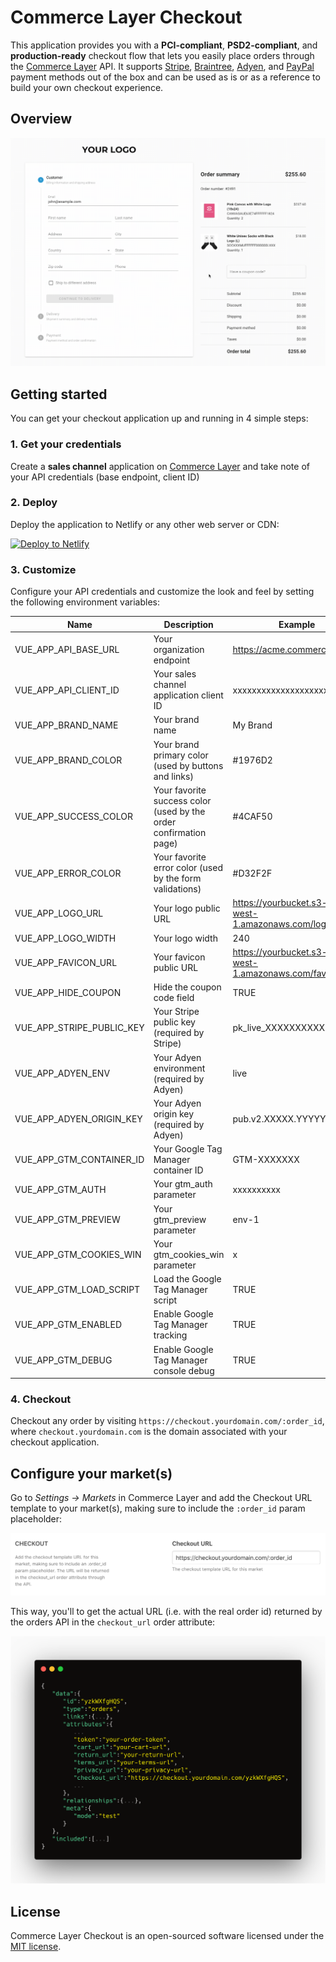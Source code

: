 # Commerce Layer Checkout

This application provides you with a **PCI-compliant**, **PSD2-compliant**, and **production-ready** checkout flow that lets you easily place orders through the [Commerce Layer](https://commercelayer.io/) API. It supports [Stripe](https://stripe.com), [Braintree](https://www.braintreepayments.com), [Adyen](https://www.adyen.com/), and [PayPal](https://www.paypal.com) payment methods out of the box and can be used as is or as a reference to build your own checkout experience.

## Overview

![Demo](docs/demo.gif?raw=true 'Demo')

## Getting started

You can get your checkout application up and running in 4 simple steps:

### 1. Get your credentials

Create a **sales channel** application on [Commerce Layer](https://commercelayer.io) and take note of your API credentials (base endpoint, client ID)

### 2. Deploy

Deploy the application to Netlify or any other web server or CDN:

[![Deploy to Netlify](https://www.netlify.com/img/deploy/button.svg)](https://app.netlify.com/start/deploy?repository=https://github.com/commercelayer/commercelayer-checkout-vue)

### 3. Customize

Configure your API credentials and customize the look and feel by setting the following environment variables:

| Name                      | Description                                                       | Example                                                   |
| ------------------------- | ----------------------------------------------------------------- | --------------------------------------------------------- |
| VUE_APP_API_BASE_URL      | Your organization endpoint                                        | https://acme.commercelayer.io                             |
| VUE_APP_API_CLIENT_ID     | Your sales channel application client ID                          | xxxxxxxxxxxxxxxxxxxx                                      |
| VUE_APP_BRAND_NAME        | Your brand name                                                   | My Brand                                                  |
| VUE_APP_BRAND_COLOR       | Your brand primary color (used by buttons and links)              | #1976D2                                                   |
| VUE_APP_SUCCESS_COLOR     | Your favorite success color (used by the order confirmation page) | #4CAF50                                                   |
| VUE_APP_ERROR_COLOR       | Your favorite error color (used by the form validations)          | #D32F2F                                                   |
| VUE_APP_LOGO_URL          | Your logo public URL                                              | https://yourbucket.s3-eu-west-1.amazonaws.com/logo.png    |
| VUE_APP_LOGO_WIDTH        | Your logo width                                                   | 240                                                       |
| VUE_APP_FAVICON_URL       | Your favicon public URL                                           | https://yourbucket.s3-eu-west-1.amazonaws.com/favicon.ico |
| VUE_APP_HIDE_COUPON       | Hide the coupon code field                                        | TRUE                                                      |
| VUE_APP_STRIPE_PUBLIC_KEY | Your Stripe public key (required by Stripe)                       | pk_live_XXXXXXXXXX                                        |
| VUE_APP_ADYEN_ENV         | Your Adyen environment (required by Adyen)                        | live                                                      |
| VUE_APP_ADYEN_ORIGIN_KEY  | Your Adyen origin key (required by Adyen)                         | pub.v2.XXXXX.YYYYY.ZZZZZ                                  |
| VUE_APP_GTM_CONTAINER_ID  | Your Google Tag Manager container ID                              | GTM-XXXXXXX                                               |
| VUE_APP_GTM_AUTH          | Your gtm_auth parameter                                           | xxxxxxxxxx                                                |
| VUE_APP_GTM_PREVIEW       | Your gtm_preview parameter                                        | env-1                                                     |
| VUE_APP_GTM_COOKIES_WIN   | Your gtm_cookies_win parameter                                    | x                                                         |
| VUE_APP_GTM_LOAD_SCRIPT   | Load the Google Tag Manager script                                | TRUE                                                      |
| VUE_APP_GTM_ENABLED       | Enable Google Tag Manager tracking                                | TRUE                                                      |
| VUE_APP_GTM_DEBUG         | Enable Google Tag Manager console debug                           | TRUE                                                      |

### 4. Checkout

Checkout any order by visiting `https://checkout.yourdomain.com/:order_id`, where `checkout.yourdomain.com` is the domain associated with your checkout application.

## Configure your market(s)

Go to *Settings → Markets* in Commerce Layer and add the Checkout URL template to your market(s), making sure to include the `:order_id` param placeholder:

![Checkout URL configuration](docs/checkout-url-configuration.png)

This way, you'll to get the actual URL (i.e. with the real order id) returned by the orders API in the `checkout_url` order attribute:

![Checkout URL API response](docs/checkout-url-id-api-response-snippet.png)


## License

Commerce Layer Checkout is an open-sourced software licensed under the [MIT license](LICENSE.txt).
